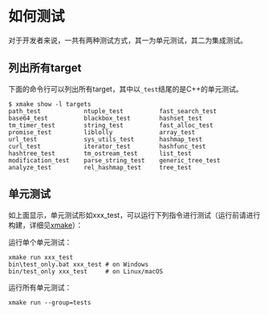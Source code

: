 # 如何测试
对于开发者来说，一共有两种测试方式，其一为单元测试，其二为集成测试。

## 列出所有target
下面的命令行可以列出所有target，其中以`_test`结尾的是C++的单元测试。
``` shell
$ xmake show -l targets
path_test            ntuple_test          fast_search_test
base64_test          blackbox_test        hashset_test
tm_timer_test        string_test          fast_alloc_test
promise_test         liblolly             array_test
url_test             sys_utils_test       hashmap_test
curl_test            iterator_test        hashfunc_test
hashtree_test        tm_ostream_test      list_test
modification_test    parse_string_test    generic_tree_test
analyze_test         rel_hashmap_test     tree_test
```

## 单元测试
如上面显示，单元测试形如xxx_test，可以运行下列指令进行测试（运行前请进行构建，详细见[xmake](https://xmake.io)）：

运行单个单元测试：
```
xmake run xxx_test
bin\test_only.bat xxx_test # on Windows
bin/test_only xxx_test     # on Linux/macOS
```

运行所有单元测试：
```
xmake run --group=tests
```

